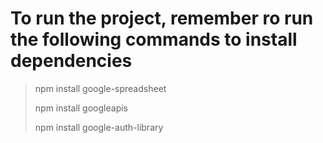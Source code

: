 # To run the project, remember ro run the following commands to install dependencies

> npm install google-spreadsheet
> 
> npm install googleapis
> 
> npm install google-auth-library
